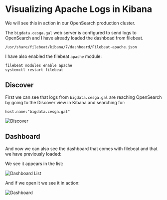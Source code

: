 # Visualizing Apache Logs in Kibana
We will see this in action in our OpenSearch production cluster.

The `bigdata.cesga.gal` web server is configured to send logs to OpenSearch and I have already loaded the dashboad from filebeat.
```
/usr/share/filebeat/kibana/7/dashboard/Filebeat-apache.json
```

I have also enabled the filebeat `apache` module:
```
filebeat modules enable apache
systemctl restart filebeat
```

## Discover
First we can see that logs from `bigdata.cesga.gal` are reaching OpenSearch by going to the Discover view in Kibana and searching for:
```
host.name:"bigdata.cesga.gal"
```

![Discover](http://bigdata.cesga.es/img/kibana_bigdata_visualize.png)

## Dashboard
And now we can also see the dashboard that comes with filebeat and that we have previously loaded:

We see it appears in the list:

![Dashboard List](http://bigdata.cesga.es/img/kibana_bigdata_dashboard_list.png)

And if we open it we see it in action:

![Dashboard](http://bigdata.cesga.es/img/kibana_bigdata_dashboard.png)
